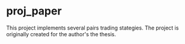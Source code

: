# proj_paper

This project implements several pairs trading stategies. The project is originally created for the author's the thesis.

